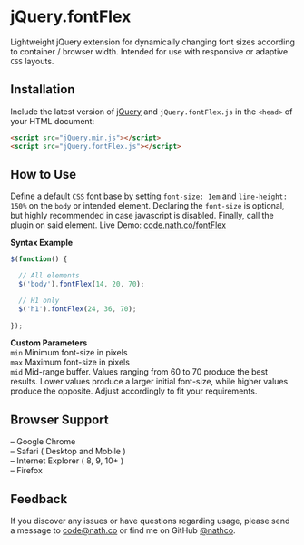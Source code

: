 # jQuery.fontFlex
Lightweight jQuery extension for dynamically changing font sizes according to container / browser width.
Intended for use with responsive or adaptive `CSS` layouts.

## Installation
Include the latest version of [jQuery](http://jquery.com/download) and `jQuery.fontFlex.js` in the `<head>` of your HTML document:
```html
<script src="jQuery.min.js"></script>  
<script src="jQuery.fontFlex.js"></script>
```

## How to Use
Define a default `CSS` font base by setting `font-size: 1em` and `line-height: 150%` on the `body` or intended element. Declaring the `font-size` is optional, but highly recommended in case javascript is disabled. Finally, call the plugin on said element. Live Demo: [code.nath.co/fontFlex](http://code.nath.co/fontFlex)  

**Syntax Example**  
```javascript
$(function() {

  // All elements
  $('body').fontFlex(14, 20, 70);

  // H1 only
  $('h1').fontFlex(24, 36, 70);	
  
});
```

**Custom Parameters**   
`min` Minimum font-size in pixels  
`max` Maximum font-size in pixels  
`mid` Mid-range buffer. Values ranging from 60 to 70 produce the best results. Lower values produce a larger initial font-size, while higher values produce the opposite. Adjust accordingly to fit your requirements.    

## Browser Support
– Google Chrome  
– Safari ( Desktop and Mobile )  
– Internet Explorer ( 8, 9, 10+ )  
– Firefox

## Feedback
If you discover any issues or have questions regarding usage, please send a message to [code@nath.co](mailto:code@nath.co) or find me on GitHub [@nathco](https://github.com/nathco).